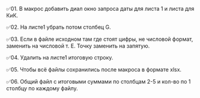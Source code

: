 ✅01. В макрос добавить диал окно запроса даты для листа 1 и листа для КиК.

✅02. На листе1 убрать потом столбец  G.

✅03. Если в файле исходном там где стоят цифры, не числовой формат, заменить на числовой т. Е.  Точку заменить на запятую.

✅04. Удалить на листе1 итоговую строку.

✅05. Чтобы всё файлы сохранились после макроса в формате  xlsx.

✅06. Общий файл с итоговыми суммами по столбцам 2-5 и кол-во по 1 столбцу по каждому файлу.